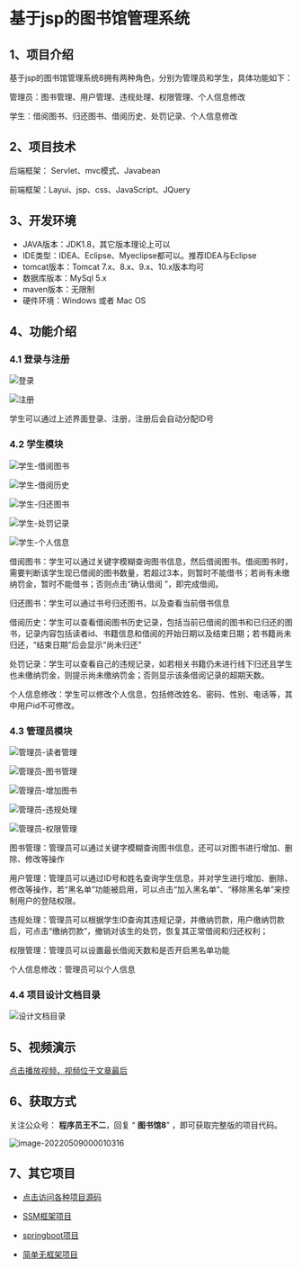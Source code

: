 # 基于jsp的图书馆管理系统

## 1、项目介绍

基于jsp的图书馆管理系统8拥有两种角色，分别为管理员和学生，具体功能如下：

管理员：图书管理、用户管理、违规处理、权限管理、个人信息修改

学生：借阅图书、归还图书、借阅历史、处罚记录、个人信息修改


## 2、项目技术

后端框架： Servlet、mvc模式、Javabean

前端框架：Layui、jsp、css、JavaScript、JQuery

## 3、开发环境

- JAVA版本：JDK1.8，其它版本理论上可以
- IDE类型：IDEA、Eclipse、Myeclipse都可以。推荐IDEA与Eclipse
- tomcat版本：Tomcat 7.x、8.x、9.x、10.x版本均可
- 数据库版本：MySql 5.x
- maven版本：无限制
- 硬件环境：Windows 或者 Mac OS


## 4、功能介绍

### 4.1 登录与注册

![登录](https://gitee.com/buer_wang/project-drawing-bed/raw/master/Typora-Images/20220517000635.jpg)

![注册](https://gitee.com/buer_wang/project-drawing-bed/raw/master/Typora-Images/20220517000643.jpg)

学生可以通过上述界面登录、注册，注册后会自动分配ID号

### 4.2 学生模块

![学生-借阅图书](https://gitee.com/buer_wang/project-drawing-bed/raw/master/Typora-Images/20220517000726.jpg)

![学生-借阅历史](https://gitee.com/buer_wang/project-drawing-bed/raw/master/Typora-Images/20220517000728.jpg)

![学生-归还图书](https://gitee.com/buer_wang/project-drawing-bed/raw/master/Typora-Images/20220517000730.jpg)

![学生-处罚记录](https://gitee.com/buer_wang/project-drawing-bed/raw/master/Typora-Images/20220517000739.jpg)

![学生-个人信息](https://gitee.com/buer_wang/project-drawing-bed/raw/master/Typora-Images/20220517000742.jpg)

借阅图书：学生可以通过关键字模糊查询图书信息，然后借阅图书。借阅图书时，需要判断该学生现已借阅的图书数量，若超过3本，则暂时不能借书；若尚有未缴纳罚金，暂时不能借书；否则点击“确认借阅 ”，即完成借阅。

归还图书：学生可以通过书号归还图书，以及查看当前借书信息

借阅历史：学生可以查看借阅图书历史记录，包括当前已借阅的图书和已归还的图书，记录内容包括读者id、书籍信息和借阅的开始日期以及结束日期；若书籍尚未归还，“结束日期”后会显示“尚未归还”

处罚记录：学生可以查看自己的违规记录，如若相关书籍仍未进行线下归还且学生也未缴纳罚金，则提示尚未缴纳罚金；否则显示该条借阅记录的超期天数。

个人信息修改：学生可以修改个人信息，包括修改姓名、密码、性别、电话等，其中用户id不可修改。

### 4.3 管理员模块

![管理员-读者管理](https://gitee.com/buer_wang/project-drawing-bed/raw/master/Typora-Images/20220517001001.jpg)

![管理员-图书管理](https://gitee.com/buer_wang/project-drawing-bed/raw/master/Typora-Images/20220517001004.jpg)

![管理员-增加图书](https://gitee.com/buer_wang/project-drawing-bed/raw/master/Typora-Images/20220517001008.jpg)

![管理员-违规处理](https://gitee.com/buer_wang/project-drawing-bed/raw/master/Typora-Images/20220517001009.jpg)

![管理员-权限管理](https://gitee.com/buer_wang/project-drawing-bed/raw/master/Typora-Images/20220517001011.jpg)

图书管理：管理员可以通过关键字模糊查询图书信息，还可以对图书进行增加、删除、修改等操作

用户管理：管理员可以通过ID号和姓名查询学生信息，并对学生进行增加、删除、修改等操作，若“黑名单”功能被启用，可以点击“加入黑名单”、“移除黑名单”来控制用户的登陆权限。

违规处理：管理员可以根据学生ID查询其违规记录，并缴纳罚款，用户缴纳罚款后，可点击“缴纳罚款”，撤销对该生的处罚，恢复其正常借阅和归还权利；

权限管理：管理员可以设置最长借阅天数和是否开启黑名单功能

个人信息修改：管理员可以个人信息

### 4.4 项目设计文档目录

![设计文档目录](https://gitee.com/buer_wang/project-drawing-bed/raw/master/Typora-Images/20220517001031.jpg)

## 5、视频演示

[点击播放视频，视频位于文章最后](输入链接)

## 6、获取方式

关注公众号： **程序员王不二**，回复 “ **图书馆8**” ，即可获取完整版的项目代码。

![image-20220509000010316](https://gitee.com/buer_wang/project-drawing-bed/raw/master/Typora-Images/20220509000012.png)

## 7、其它项目

* [点击访问各种项目源码](https://mp.weixin.qq.com/s?__biz=MzkwMjM1MjM0Ng==&mid=2247483834&idx=1&sn=40517cecf36ce5d7663ed774a033fa2c&chksm=c0a79d0ff7d0141943c5d8da40b489e8ecdda5c345568776f475576506c76a954bd8238dc4f5#rd)
* [SSM框架项目](https://mp.weixin.qq.com/mp/appmsgalbum?__biz=MzkwMjM1MjM0Ng==&action=getalbum&album_id=2387377591113859072#wechat_redirect)

* [springboot项目](https://mp.weixin.qq.com/mp/appmsgalbum?__biz=MzkwMjM1MjM0Ng==&action=getalbum&album_id=2387377898791223296#wechat_redirect)

* [简单无框架项目](https://mp.weixin.qq.com/mp/appmsgalbum?__biz=MzkwMjM1MjM0Ng==&action=getalbum&album_id=2387378317047218183#wechat_redirect)

  

